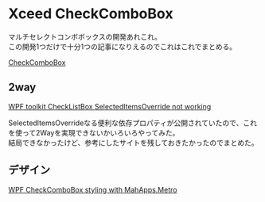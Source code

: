 # Xceed CheckComboBox

マルチセレクトコンボボックスの開発あれこれ。  
この開発1つだけで十分1つの記事になりえるのでこれはこれでまとめる。

[CheckComboBox](https://github.com/xceedsoftware/wpftoolkit/wiki/CheckComboBox)  

## 2way

[WPF toolkit CheckListBox SelectedItemsOverride not working](https://stackoverflow.com/questions/19798451/wpf-toolkit-checklistbox-selecteditemsoverride-not-working)  

SelectedItemsOverrideなる便利な依存プロパティが公開されていたので、これを使って2Wayを実現できないかいろいろやってみた。  
結局できなかったけど、参考にしたサイトを残しておきたかったのでまとめた。  

## デザイン

[WPF CheckComboBox styling with MahApps.Metro](https://stackoverflow.com/questions/34760717/wpf-checkcombobox-styling-with-mahapps-metro)  
